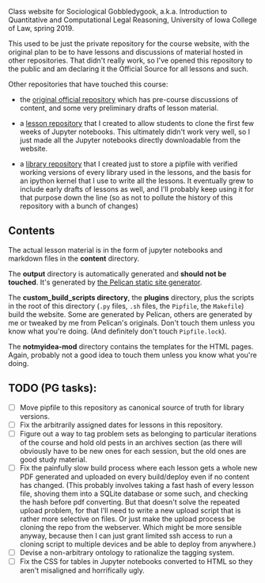 Class website for Sociological Gobbledygook, a.k.a. Introduction to Quantitative and Computational Legal Reasoning, University of Iowa College of Law, spring 2019. 

This used to be just the private repository for the course website, with the original plan to be to have lessons and discussions of material hosted in other repositories.  That didn't really work, so I've opened this repository to the public and am declaring it the Official Source for all lessons and such. 

Other repositories that have touched this course: 

- the [original official repository](https://github.com/paultopia/quantitative-methods-for-lawyers) which has pre-course discussions of content, and some very preliminary drafts of lesson material. 

- a [lesson repository](https://github.com/paultopia/gobbledygook_lessons) that I created to allow students to clone the first few weeks of Jupyter notebooks.  This ultimately didn't work very well, so I just made all the Jupyter notebooks directly downloadable from the website.

- a [library repository](https://github.com/paultopia/library_gobbledygook) that I created just to store a pipfile with verified working versions of every library used in the lessons, and the basis for an ipython kernel that I use to write all the lessons.  It eventually grew to include early drafts of lessons as well, and I'll probably keep using it for that purpose down the line (so as not to pollute the history of this repository with a bunch of changes) 

## Contents

The actual lesson material is in the form of jupyter notebooks and markdown files in the **content** directory. 

The **output** directory is automatically generated and **should not be touched**.  It's generated by [the Pelican static site generator](http://docs.getpelican.com/en/stable/).

The **custom_build_scripts directory**, the **plugins** directory, plus the scripts in the root of this directory (`.py` files, `.sh` files, the `Pipfile`, the `Makefile`) build the website.  Some are generated by Pelican, others are generated by me or tweaked by me from Pelican's originals.  Don't touch them unless you know what you're doing.  (And definitely don't touch `Pipfile.lock`).  

The **notmyidea-mod** directory contains the templates for the HTML pages.  Again, probably not a good idea to touch them unless you know what you're doing.  

## TODO (PG tasks): 

- [ ] Move pipfile to this repository as canonical source of truth for library versions.  
- [ ] Fix the arbitrarily assigned dates for lessons in this repository.  
- [ ] Figure out a way to tag problem sets as belonging to particular iterations of the course and hold old pests in an archives section (as there will obviously have to be new ones for each session, but the old ones are good study material.  
- [ ] Fix the painfully slow build process where each lesson gets a whole new PDF generated and uploaded on every build/deploy even if no content has changed.  (This probably involves taking a fast hash of every lesson file, shoving them into a SQLite database or some such, and checking the hash before pdf converting.  But that doesn't solve the repeated upload problem, for that I'll need to write a new upload script that is rather more selective on files. Or just make the upload process be cloning the repo from the webserver.  Which might be more sensible anyway, because then I can just grant limited ssh access to run a cloning script to multiple devices and be able to deploy from anywhere.)
- [ ] Devise a non-arbitrary ontology to rationalize the tagging system.
- [ ] Fix the CSS for tables in Jupyter notebooks converted to HTML so they aren't misaligned and horrifically ugly. 
